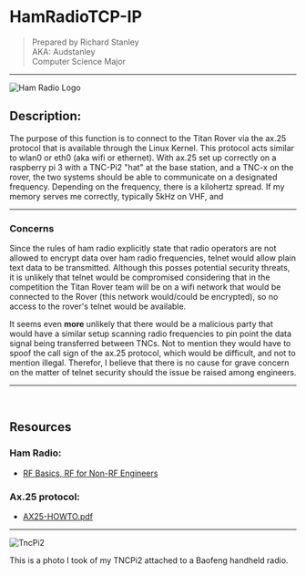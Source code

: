# HamRadioTCP-IP

> Prepared by Richard Stanley <br>
> AKA: Audstanley <br>
> Computer Science Major
-----

![Ham Radio Logo](https://upload.wikimedia.org/wikipedia/commons/thumb/2/2c/International_amateur_radio_symbol.svg/170px-International_amateur_radio_symbol.svg.png)


## Description:
The purpose of this function is to connect to the Titan Rover via the ax.25 protocol that is available through the Linux Kernel. This protocol acts similar to wlan0 or eth0 (aka wifi or ethernet). With ax.25 set up correctly on a raspberry pi 3 with a TNC-Pi2 "hat" at the base station, and a TNC-x on the rover, the two systems should be able to communicate on a designated frequency.  Depending on the frequency, there is a kilohertz spread.  If my memory serves me correctly, typically 5kHz on VHF, and  

-----

### Concerns

Since the rules of ham radio explicitly state that radio operators are not allowed to encrypt data over ham radio frequencies, telnet would allow plain text data to be transmitted.  Although this posses potential security threats, it is unlikely that telnet would be compromised considering that in the competition the Titan Rover team will be on a wifi network that would be connected to the Rover (this network would/could be encrypted), so no access to the rover's telnet would be available.

It seems even **more** unlikely that there would be a malicious party that would have a similar setup scanning radio frequencies to pin point the data signal being transferred between TNCs. Not to mention they would have to spoof the call sign of the ax.25 protocol, which would be difficult, and not to mention illegal.  Therefor, I believe that there is no cause for grave concern on the matter of telnet security should the issue be raised among engineers.   

-----

<br>

## Resources
### Ham Radio:

  * [RF Basics, RF for Non-RF Engineers](https://goo.gl/fMg5Dk)

### Ax.25 protocol:
  * [AX25-HOWTO.pdf](https://goo.gl/PMm9KV)

  -----

  ![TncPi2](http://ww2.audstanley.com:8081/cpp/photos/PiTNC2.png)

  This is a photo I took of my TNCPi2 attached to a Baofeng handheld radio.